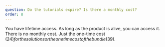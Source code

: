 ```yaml
---
question: Do the tutorials expire? Is there a monthly cost?
order: 8
---
```


You have lifetime access. As long as the product is alive, you can access it. There is no monthly cost. Just the one-time cost ($24) for the solutions or the one time cost of the bundle ($39).